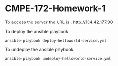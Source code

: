 # CMPE-172-Homework-1

To access the server the URL is : http://104.42.177.90


To deploy the ansible playbook
```
ansible-playbook deploy-helloworld-service.yml
```

To undeploy the ansible playbook
```
ansible-playbook undeploy-helloworld-service.yml
```
